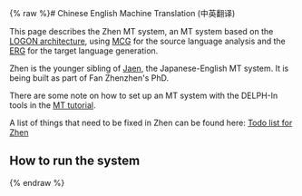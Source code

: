 {% raw %}# Chinese English Machine Translation (中英翻译)

This page describes the Zhen MT system, an MT system based on the [LOGON
architecture](https://blog.inductorsoftware.com/docsproto/tools/LogonTop), using [MCG](http://mcg.opendfki.de/) for the
source language analysis and the [ERG](https://blog.inductorsoftware.com/docsproto/erg/ErgTop) for the target language
generation.

Zhen is the younger sibling of [Jaen](/MTJaen), the Japanese-English MT
system. It is being built as part of Fan Zhenzhen's PhD.

There are some note on how to set up an MT system with the DELPH-In
tools in the [MT tutorial](https://blog.inductorsoftware.com/docsproto/garage/MachineTranslationTutorial).

A list of things that need to be fixed in Zhen can be found here: [Todo
list for Zhen](/MTZhenTodo)

## How to run the system
<update date omitted for speed>{% endraw %}